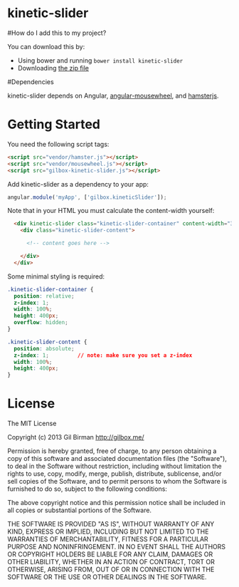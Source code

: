 kinetic-slider
==============


#How do I add this to my project?

You can download this by:

* Using bower and running `bower install kinetic-slider`
* Downloading [the zip file](https://github.com/gilbox/kinetic-slider/archive/master.zip)


#Dependencies

kinetic-slider depends on Angular, [angular-mousewheel](https://github.com/monospaced/angular-mousewheel), and [hamsterjs](https://github.com/monospaced/hamster.js).


# Getting Started

You need the following script tags:

````html
<script src="vendor/hamster.js"></script>
<script src="vendor/mousewheel.js"></script>
<script src="gilbox-kinetic-slider.js"></script>
````

Add kinetic-slider as a dependency to your app:

````javascript
angular.module('myApp', ['gilbox.kineticSlider']);
````

Note that in your HTML you must calculate the content-width yourself:

````html
  <div kinetic-slider class="kinetic-slider-container" content-width="3000">
    <div class="kinetic-slider-content">

      <!-- content goes here -->

    </div>
  </div>
````

Some minimal styling is required:

````css
.kinetic-slider-container {
  position: relative;
  z-index: 1;
  width: 100%;
  height: 400px;
  overflow: hidden;
}

.kinetic-slider-content {
  position: absolute;
  z-index: 1;         // note: make sure you set a z-index
  width: 100%;
  height: 400px;
}
````


# License

The MIT License

Copyright (c) 2013 Gil Birman http://gilbox.me/

Permission is hereby granted, free of charge, to any person obtaining a copy of this software and associated documentation files (the "Software"), to deal in the Software without restriction, including without limitation the rights to use, copy, modify, merge, publish, distribute, sublicense, and/or sell copies of the Software, and to permit persons to whom the Software is furnished to do so, subject to the following conditions:

The above copyright notice and this permission notice shall be included in all copies or substantial portions of the Software.

THE SOFTWARE IS PROVIDED "AS IS", WITHOUT WARRANTY OF ANY KIND, EXPRESS OR IMPLIED, INCLUDING BUT NOT LIMITED TO THE WARRANTIES OF MERCHANTABILITY, FITNESS FOR A PARTICULAR PURPOSE AND NONINFRINGEMENT. IN NO EVENT SHALL THE AUTHORS OR COPYRIGHT HOLDERS BE LIABLE FOR ANY CLAIM, DAMAGES OR OTHER LIABILITY, WHETHER IN AN ACTION OF CONTRACT, TORT OR OTHERWISE, ARISING FROM, OUT OF OR IN CONNECTION WITH THE SOFTWARE OR THE USE OR OTHER DEALINGS IN THE SOFTWARE.
